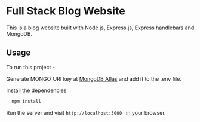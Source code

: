 # Full Stack Blog Website

This is a blog website built with Node.js, Express.js, Express handlebars and MongoDB.

## Usage

To run this project -

Generate MONGO_URI key at [MongoDB Atlas](https://account.mongodb.com/account/login) and add it to the .env file.

Install the dependencies
```bash
  npm install
```

Run the server and visit ```http://localhost:3000 ``` in your browser.
